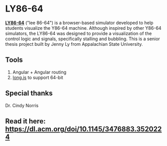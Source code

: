 # LY86-64

[**LY86-64**](https://ly86.chaulyjenny.com/home) ("lee 86-64") is a browser-based simulator developed to help students visualize the Y86-64 machine. Although inspired by other Y86-64 simulators, the LY86-64 was designed to provide a visualization of the control logic and signals, specifically stalling and bubbling. This is a senior thesis project built by Jenny Ly from Appalachian State University.

## Tools
1. Angular + Angular routing
2. [long.js](https://github.com/dcodeIO/long.js) to support 64-bit 

## Special thanks 
Dr. Cindy Norris

## Read it here: https://dl.acm.org/doi/10.1145/3476883.3520224
